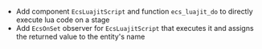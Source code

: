 - Add component `EcsLuajitScript` and function `ecs_luajit_do` to directly
  execute lua code on a stage
- Add `EcsOnSet` observer for `EcsLuajitScript` that executes it and assigns
  the returned value to the entity's name
